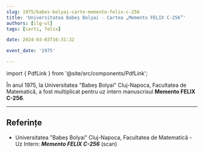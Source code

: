 ```yaml
---
slug: 1975/babes-bolyai-carte-memento-felix-c-256
title: 'Universitatea Babeș Bolyai - Cartea „Memento FELIX C-256”'
authors: [ilg-ul]
tags: [carti, felix]

date: 2024-03-03T16:31:32

event_date: '1975'

---
```


import { PdfLink } from '@site/src/components/PdfLink';

În anul 1975, la Universitatea "Babeș Bolyai" Cluj-Napoca, Facultatea de Matematică, a fost multiplicat pentru uz intern
manuscrisul **Memento FELIX C-256**.

<!-- truncate -->

---

## Referințe

- Universitatea "Babeș Bolyai" Cluj-Napoca, Facultatea de Matematică - Uz Intern: _**Memento FELIX C-256**_ (scan) <PdfLink href="https://github.com/cronica-it/arhiva/releases/download/1975/babesbalyai-memento-felix-c-256.pdf"/>
